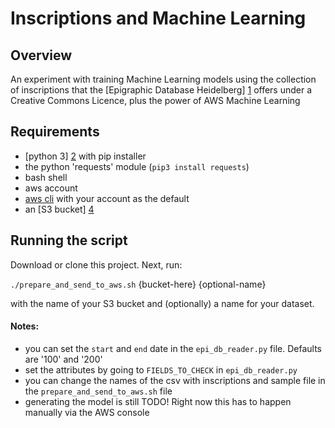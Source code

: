 # Inscriptions and Machine Learning

## Overview

An experiment with training Machine Learning models using the collection of inscriptions that the
[Epigraphic Database Heidelberg] [1] offers under a Creative Commons Licence, plus the power of AWS Machine Learning

[1]: http://edh-www.adw.uni-heidelberg.de/home

## Requirements

- [python 3] [2] with pip installer
- the python 'requests' module (`pip3 install requests`)
- bash shell
- aws account
- [aws cli][3] with your account as the default
- an [S3 bucket] [4]

[2]: https://www.python.org/downloads/
[3]: https://docs.aws.amazon.com/cli/latest/userguide/installing.html
[4]: https://docs.aws.amazon.com/AmazonS3/latest/gsg/CreatingABucket.html

## Running the script

Download or clone this project. Next, run:

`./prepare_and_send_to_aws.sh` {bucket-here} {optional-name}

with the name of your S3 bucket and (optionally) a name for your dataset.

#### Notes: 
- you can set the `start` and `end` date in the `epi_db_reader.py` file. Defaults are '100' and '200'
- set the attributes by going to `FIELDS_TO_CHECK` in `epi_db_reader.py`
- you can change the names of the csv with inscriptions and sample file in the `prepare_and_send_to_aws.sh` file
- generating the model is still TODO! Right now this has to happen manually via the AWS console